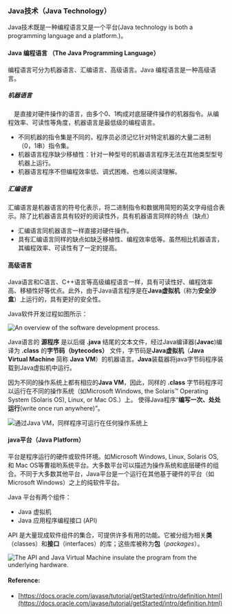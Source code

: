 ### Java技术（Java Technology）

Java技术既是一种编程语言又是一个平台(Java technology is both a programming language and a platform.)。

#### Java 编程语言 （The Java Programming Language）

编程语言可分为机器语言、汇编语言、高级语言。Java 编程语言是一种高级语言。

##### 机器语言

　是直接对硬件操作的语言，由多个0、1构成对底层硬件操作的机器指令。从编程效率、可读性等角度，机器语言是最低级的编程语言。 
  - 不同机器的指令集是不同的，程序员必须记忆针对特定机器的大量二进制（0，1串）指令集。
  - 机器语言程序缺少移植性：针对一种型号的机器语言程序无法在其他类型型号机器上运行。
  - 机器语言程序不但编程效率低、调式困难、也难以阅读理解。
  
##### 汇编语言

汇编语言是机器语言的符号化表示，将二进制指令和数据用简短的英文字母组合表示。除了比机器语言具有较好的阅读性外，具有机器语言同样的特点（缺点）
- 汇编语言同机器语言一样直接对硬件操作。
- 具有汇编语言同样的缺点如缺乏移植性、编程效率低等。虽然相比机器语言，其编程效率、可读性有了一定的提高。

#### 高级语言

  Java语言和C语言、C++语言等高级编程语言一样，具有可读性好、编程效率高、移植性好等优点。此外，由于Java语言程序是在**Java虚拟机**（称为**安全沙盒**）上运行的，具有更好的安全性。

Java软件开发过程如图所示：

![An overview of the software development process.](https://docs.oracle.com/javase/tutorial/figures/getStarted/getStarted-compiler.gif)

Java语言的 **源程序** 是以后缀 **.java** 结尾的文本文件，经过Java编译器(**Javac**)编译为 **.class** 的**字节码（bytecodes）** 文件，字节码是**Java虚拟机**（**Java Virtual Machine** 简称 **Java VM**）的机器语言。**Java**装载器将java字节码程序装载到Java虚拟机中运行。

因为不同的操作系统上都有相应的**Java VM**，因此，同样的 **.class** 字节码程序可以运行在不同的操作系统（如Microsoft Windows, the Solaris™ Operating System (Solaris OS), Linux, or Mac OS.）上。 使得Java程序“**编写一次、处处运行**(write once run anywhere)”。

![ 通过Java VM，同样程序可运行在任何操作系统上](https://docs.oracle.com/javase/tutorial/figures/getStarted/helloWorld.gif)

#### java平台（Java Platform）

   平台是程序运行的硬件或软件环境。如Microsoft Windows, Linux, Solaris OS, 和 Mac OS等曹祖哟系统平台。大多数平台可以描述为操作系统和底层硬件的组合。不同于大多数其他平台，Java平台是一个运行在其他基于硬件的平台（如Microsoft Windows）之上的纯软件平台。
   
   Java 平台有两个组件：
   - Java 虚拟机
   - Java 应用程序编程接口 (API)
   
API 是大量现成软件组件的集合，可提供许多有用的功能。它被分组为相关**类**（classes）和**接口**（interfaces）的库；这些库被称为**包**（*packages*）。

   ![The API and Java Virtual Machine insulate the program from the underlying hardware.](https://docs.oracle.com/javase/tutorial/figures/getStarted/getStarted-jvm.gif)
   
   
   
   #### Reference:
   - [https://docs.oracle.com/javase/tutorial/getStarted/intro/definition.html](https://docs.oracle.com/javase/tutorial/getStarted/intro/definition.html)

